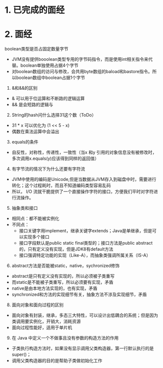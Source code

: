 # 1. 已完成的面经

# 2. 面经

boolean类型是否占固定数量字节

- JVM没有提供booolean类型专用的字节码指令，而是使用int相关指令来代替。boolean单独使用占据4个字节
- 对boolean数组的访问与修改，会共用byte数组的baload和bastore指令。所以boolean数组中boolean占据1个字节

1. &和&&的区别

- & 可以用于位运算和不断路的逻辑运算
- && 是会短路的逻辑与

2. String的hash问什么选择31这个数（ToDo）

- 31 * x 可以优化为 (1 << 5 - x)
- 偶数在乘法运算中会溢出

3. equals的条件

- 自反性，对称性，传递性，一致性（当x 和y 引用的对象信息没有被修改时，多次调用x.equals(y)应该得到同样的返回值）

4. 有字节流的情况下为什么还要有字符流

- JVM中使用的编码是Unicode,但是当数据从JVM存入到磁盘中时，需要进行转化；这个过程耗时，而且不知道编码类型容易乱码
- 所以， I/O 流就干脆提供了一个直接操作字符的接口，方便我们平时对字符进行流操作。

5. 抽象类和接口

- 相同点：都不能被实例化
- 不同点：
  - 接口关键字用implement，继承关键字extends；Java是单继承，但是可以实现多个接口
  - 接口字段默认是public static final类型的；接口方法是public abstract的，只有定义没有实现，但是JDK8有default方法
  - 接口强调特定功能的实现（Like-A），而抽象类强调所属关系（IS-A）

6. abstract方法是否能被static，native，sychronized修饰

- abstract是只有定义没有实现的，所以必须被子类重写
- 而static是不能被子类重写，所以必须要有实现，矛盾
- native是由本地方法实现的，也有实现，矛盾
- synchronized和方法的实现细节有关，抽象方法不涉及实现细节，矛盾

8. 面向对象和面向过程的区别

- 面向对象有封装，继承，多态三大特性，可以设计出低耦合的系统；但是因为类调用要实例化，开销大，消耗资源
- 面向过程性能好，适用于单片机

9. 在 Java 中定义⼀个不做事且没有参数的构造⽅法的作⽤

- 子类执行构造方法时，如果没有显示调用父类构造器，第一行默认执行的是super()；
- 调用父类构造器的目的是帮助子类做初始化工作

